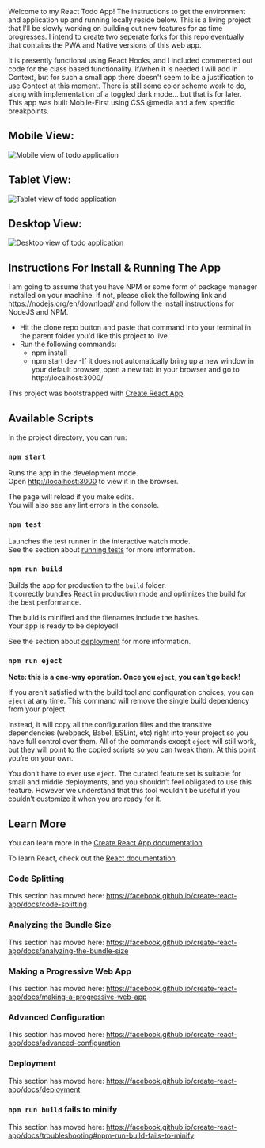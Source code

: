 Welcome to my React Todo App! The instructions to get the environment and application up and running locally reside below. This is a living project that I'll be slowly working on building out new features for as time progresses. I intend to create two seperate forks for this repo eventually that contains the PWA and Native versions of this web app.

It is presently functional using React Hooks, and I included commented out code for the class based functionality. If/when it is needed I will add in Context, but for such a small app there doesn't seem to be a justification to use Contect at this moment. There is still some color scheme work to do, along with implementation of a toggled dark mode... but that is for later. This app was built Mobile-First using CSS @media and a few specific breakpoints.


## Mobile View:

![Mobile view of todo application](https://github.com/bcowley1220/react-todo-app/blob/main/assets/screenshots/Mobile1.png?raw=true)

## Tablet View:

![Tablet view of todo application](https://github.com/bcowley1220/react-todo-app/blob/main/assets/screenshots/Tablet1.png?raw=true)

## Desktop View: 

![Desktop view of todo application](https://github.com/bcowley1220/react-todo-app/blob/main/assets/screenshots/Desktop1.png?raw=true)




## Instructions For Install & Running The App
I am going to assume that you have NPM or some form of package manager installed on your machine. If not, please click the following link and https://nodejs.org/en/download/ and follow the install instructions for NodeJS and NPM.

- Hit the clone repo button and paste that command into your terminal in the parent folder you'd like this project to live.
- Run the following commands:
  - npm install
  - npm start dev
-If it does not automatically bring up a new window in your default browser, open a new tab in your browser and go to http://localhost:3000/






This project was bootstrapped with [Create React App](https://github.com/facebook/create-react-app).

## Available Scripts

In the project directory, you can run:

### `npm start`

Runs the app in the development mode.<br />
Open [http://localhost:3000](http://localhost:3000) to view it in the browser.

The page will reload if you make edits.<br />
You will also see any lint errors in the console.

### `npm test`

Launches the test runner in the interactive watch mode.<br />
See the section about [running tests](https://facebook.github.io/create-react-app/docs/running-tests) for more information.

### `npm run build`

Builds the app for production to the `build` folder.<br />
It correctly bundles React in production mode and optimizes the build for the best performance.

The build is minified and the filenames include the hashes.<br />
Your app is ready to be deployed!

See the section about [deployment](https://facebook.github.io/create-react-app/docs/deployment) for more information.

### `npm run eject`

**Note: this is a one-way operation. Once you `eject`, you can’t go back!**

If you aren’t satisfied with the build tool and configuration choices, you can `eject` at any time. This command will remove the single build dependency from your project.

Instead, it will copy all the configuration files and the transitive dependencies (webpack, Babel, ESLint, etc) right into your project so you have full control over them. All of the commands except `eject` will still work, but they will point to the copied scripts so you can tweak them. At this point you’re on your own.

You don’t have to ever use `eject`. The curated feature set is suitable for small and middle deployments, and you shouldn’t feel obligated to use this feature. However we understand that this tool wouldn’t be useful if you couldn’t customize it when you are ready for it.

## Learn More

You can learn more in the [Create React App documentation](https://facebook.github.io/create-react-app/docs/getting-started).

To learn React, check out the [React documentation](https://reactjs.org/).

### Code Splitting

This section has moved here: https://facebook.github.io/create-react-app/docs/code-splitting

### Analyzing the Bundle Size

This section has moved here: https://facebook.github.io/create-react-app/docs/analyzing-the-bundle-size

### Making a Progressive Web App

This section has moved here: https://facebook.github.io/create-react-app/docs/making-a-progressive-web-app

### Advanced Configuration

This section has moved here: https://facebook.github.io/create-react-app/docs/advanced-configuration

### Deployment

This section has moved here: https://facebook.github.io/create-react-app/docs/deployment

### `npm run build` fails to minify

This section has moved here: https://facebook.github.io/create-react-app/docs/troubleshooting#npm-run-build-fails-to-minify
